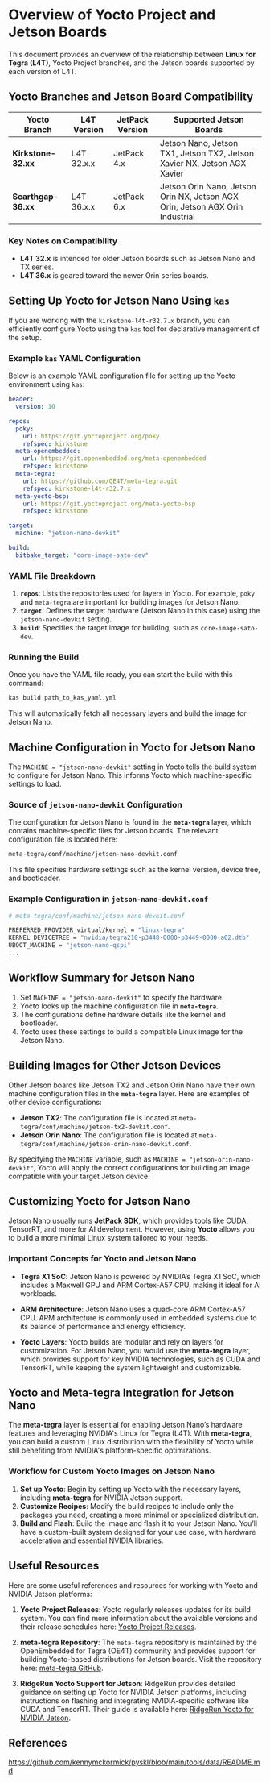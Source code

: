 
# Overview of Yocto Project and Jetson Boards

This document provides an overview of the relationship between **Linux for Tegra (L4T)**, Yocto Project branches, and the Jetson boards supported by each version of L4T.

## Yocto Branches and Jetson Board Compatibility

| **Yocto Branch**    | **L4T Version** | **JetPack Version** | **Supported Jetson Boards**                                                                                   |
|---------------------|-----------------|---------------------|---------------------------------------------------------------------------------------------------------------|
| **Kirkstone-32.xx** | L4T 32.x.x       | JetPack 4.x         | Jetson Nano, Jetson TX1, Jetson TX2, Jetson Xavier NX, Jetson AGX Xavier                                       |
| **Scarthgap-36.xx** | L4T 36.x.x       | JetPack 6.x         | Jetson Orin Nano, Jetson Orin NX, Jetson AGX Orin, Jetson AGX Orin Industrial                                  |

### Key Notes on Compatibility

- **L4T 32.x** is intended for older Jetson boards such as Jetson Nano and TX series.
- **L4T 36.x** is geared toward the newer Orin series boards.

## Setting Up Yocto for Jetson Nano Using `kas`

If you are working with the `kirkstone-l4t-r32.7.x` branch, you can efficiently configure Yocto using the `kas` tool for declarative management of the setup.

### Example `kas` YAML Configuration

Below is an example YAML configuration file for setting up the Yocto environment using `kas`:

```yaml
header:
  version: 10

repos:
  poky:
    url: https://git.yoctoproject.org/poky
    refspec: kirkstone
  meta-openembedded:
    url: https://git.openembedded.org/meta-openembedded
    refspec: kirkstone
  meta-tegra:
    url: https://github.com/OE4T/meta-tegra.git
    refspec: kirkstone-l4t-r32.7.x
  meta-yocto-bsp:
    url: https://git.yoctoproject.org/meta-yocto-bsp
    refspec: kirkstone

target:
  machine: "jetson-nano-devkit"

build:
  bitbake_target: "core-image-sato-dev"
```

### YAML File Breakdown

1. **`repos`**: Lists the repositories used for layers in Yocto. For example, `poky` and `meta-tegra` are important for building images for Jetson Nano.
2. **`target`**: Defines the target hardware (Jetson Nano in this case) using the `jetson-nano-devkit` setting.
3. **`build`**: Specifies the target image for building, such as `core-image-sato-dev`.

### Running the Build

Once you have the YAML file ready, you can start the build with this command:

```bash
kas build path_to_kas_yaml.yml
```

This will automatically fetch all necessary layers and build the image for Jetson Nano.

## Machine Configuration in Yocto for Jetson Nano

The `MACHINE = "jetson-nano-devkit"` setting in Yocto tells the build system to configure for Jetson Nano. This informs Yocto which machine-specific settings to load.

### Source of `jetson-nano-devkit` Configuration

The configuration for Jetson Nano is found in the **`meta-tegra`** layer, which contains machine-specific files for Jetson boards. The relevant configuration file is located here:

```bash
meta-tegra/conf/machine/jetson-nano-devkit.conf
```

This file specifies hardware settings such as the kernel version, device tree, and bootloader.

### Example Configuration in `jetson-nano-devkit.conf`

```bash
# meta-tegra/conf/machine/jetson-nano-devkit.conf

PREFERRED_PROVIDER_virtual/kernel = "linux-tegra"
KERNEL_DEVICETREE = "nvidia/tegra210-p3448-0000-p3449-0000-a02.dtb"
UBOOT_MACHINE = "jetson-nano-qspi"
...
```

## Workflow Summary for Jetson Nano

1. Set `MACHINE = "jetson-nano-devkit"` to specify the hardware.
2. Yocto looks up the machine configuration file in **`meta-tegra`**.
3. The configurations define hardware details like the kernel and bootloader.
4. Yocto uses these settings to build a compatible Linux image for the Jetson Nano.



## Building Images for Other Jetson Devices

Other Jetson boards like Jetson TX2 and Jetson Orin Nano have their own machine configuration files in the **`meta-tegra`** layer. Here are examples of other device configurations:

- **Jetson TX2**: The configuration file is located at `meta-tegra/conf/machine/jetson-tx2-devkit.conf`.
- **Jetson Orin Nano**: The configuration file is located at `meta-tegra/conf/machine/jetson-orin-nano-devkit.conf`.

By specifying the `MACHINE` variable, such as `MACHINE = "jetson-orin-nano-devkit"`, Yocto will apply the correct configurations for building an image compatible with your target Jetson device.

## Customizing Yocto for Jetson Nano

Jetson Nano usually runs **JetPack SDK**, which provides tools like CUDA, TensorRT, and more for AI development. However, using **Yocto** allows you to build a more minimal Linux system tailored to your needs.

### Important Concepts for Yocto and Jetson Nano

- **Tegra X1 SoC**: Jetson Nano is powered by NVIDIA’s Tegra X1 SoC, which includes a Maxwell GPU and ARM Cortex-A57 CPU, making it ideal for AI workloads.
  
- **ARM Architecture**: Jetson Nano uses a quad-core ARM Cortex-A57 CPU. ARM architecture is commonly used in embedded systems due to its balance of performance and energy efficiency.

- **Yocto Layers**: Yocto builds are modular and rely on layers for customization. For Jetson Nano, you would use the **meta-tegra** layer, which provides support for key NVIDIA technologies, such as CUDA and TensorRT, while keeping the system lightweight and customizable.

## Yocto and Meta-tegra Integration for Jetson Nano

The **meta-tegra** layer is essential for enabling Jetson Nano’s hardware features and leveraging NVIDIA's Linux for Tegra (L4T). With **meta-tegra**, you can build a custom Linux distribution with the flexibility of Yocto while still benefiting from NVIDIA's platform-specific optimizations.

### Workflow for Custom Yocto Images on Jetson Nano

1. **Set up Yocto**: Begin by setting up Yocto with the necessary layers, including **meta-tegra** for NVIDIA Jetson support.
2. **Customize Recipes**: Modify the build recipes to include only the packages you need, creating a more minimal or specialized distribution.
3. **Build and Flash**: Build the image and flash it to your Jetson Nano. You’ll have a custom-built system designed for your use case, with hardware acceleration and essential NVIDIA libraries.

## Useful Resources

Here are some useful references and resources for working with Yocto and NVIDIA Jetson platforms:

1. **Yocto Project Releases**: Yocto regularly releases updates for its build system. You can find more information about the available versions and their release schedules here: [Yocto Project Releases](https://www.yoctoproject.org/development/releases/).

2. **meta-tegra Repository**: The `meta-tegra` repository is maintained by the OpenEmbedded for Tegra (OE4T) community and provides support for building Yocto-based distributions for Jetson boards. Visit the repository here: [meta-tegra GitHub](https://github.com/OE4T/meta-tegra).

3. **RidgeRun Yocto Support for Jetson**: RidgeRun provides detailed guidance on setting up Yocto for NVIDIA Jetson platforms, including instructions on flashing and integrating NVIDIA-specific software like CUDA and TensorRT. Their guide is available here: [RidgeRun Yocto for NVIDIA Jetson](https://developer.ridgerun.com/wiki/index.php/Yocto_Support_for_NVIDIA_Jetson_Platforms_-_Setting_up_Yocto).


## References

https://github.com/kennymckormick/pyskl/blob/main/tools/data/README.md